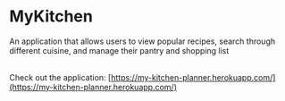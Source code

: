 # MyKitchen

An application that allows users to view popular recipes, search through different cuisine, and manage their pantry and shopping list
<br><br>

Check out the application: [https://my-kitchen-planner.herokuapp.com/](https://my-kitchen-planner.herokuapp.com/)
